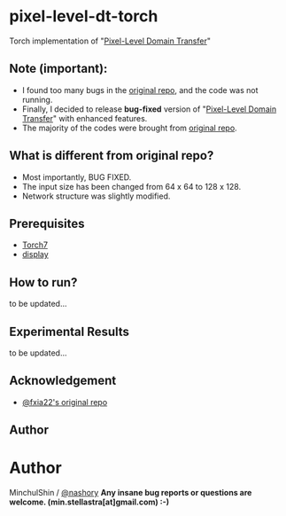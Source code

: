 # pixel-level-dt-torch
Torch implementation of "[Pixel-Level Domain Transfer](https://arxiv.org/pdf/1603.07442)"

## Note (important):
+ I found too many bugs in the [original repo](https://github.com/fxia22/PixelDTGAN), and the code was not running.
+ Finally, I decided to release __bug-fixed__ version of "[Pixel-Level Domain Transfer](https://arxiv.org/pdf/1603.07442)" with enhanced features.
+ The majority of the codes were brought from [original repo](https://github.com/fxia22/PixelDTGAN).

## What is different from original repo?
+ Most importantly, BUG FIXED.
+ The input size has been changed from 64 x 64 to 128 x 128.
+ Network structure was slightly modified.

## Prerequisites
+ [Torch7](http://torch.ch/docs/getting-started.html#_)
+ [display](https://github.com/szym/display)


## How to run?
to be updated...


## Experimental Results
to be updated...



## Acknowledgement
+ [@fxia22's original repo](https://github.com/fxia22/PixelDTGAN)


## Author
# Author
MinchulShin / [@nashory](https://github.com/nashory)
__Any insane bug reports or questions are welcome. (min.stellastra[at]gmail.com)  :-)__
